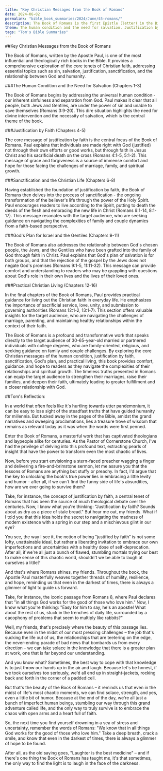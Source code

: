 ```yaml
---
title: "Key Christian Messages from the Book of Romans"
date: 2024-06-02
permalink: "bible_book_summaries/2024/June/45-romans/"
description: The Book of Romans is the first Epistle (letter) in the Bible written by the Apostle Paul to the Christian Church in Rome. Romans explains the gospel of God’s righteousness that is revealed in Jesus Christ and received by faith. This book stands as the clearest and most systematic presentation of Christian doctrine in all the Scriptures. 
theme: The human condition and the need for salvation, Justification by faith, Sanctification and the Christian life, God's plan for Israel and the Gentiles, Practical Christian living
tags: "Tom's Bible Summaries"
---
```


##Key Christian Messages from the Book of Romans

The Book of Romans, written by the Apostle Paul, is one of the most influential and theologically rich books in the Bible. It provides a comprehensive exploration of the core tenets of Christian faith, addressing essential topics such as sin, salvation, justification, sanctification, and the relationship between God and humanity.

###The Human Condition and the Need for Salvation (Chapters 1-3)

The Book of Romans begins by addressing the universal human condition - our inherent sinfulness and separation from God. Paul makes it clear that all people, both Jews and Gentiles, are under the power of sin and unable to save themselves (Romans 3:9-20). This dire situation highlights the need for divine intervention and the necessity of salvation, which is the central theme of the book.

###Justification by Faith (Chapters 4-5)

The core message of justification by faith is the central focus of the Book of Romans. Paul explains that individuals are made right with God (justified) not through their own efforts or good works, but through faith in Jesus Christ and his sacrificial death on the cross (Romans 4:1-5, 5:1-2). This message of grace and forgiveness is a source of immense comfort and hope for those facing the challenges of marriage, family, and spiritual growth.

###Sanctification and the Christian Life (Chapters 6-8)

Having established the foundation of justification by faith, the Book of Romans then delves into the process of sanctification - the ongoing transformation of the believer's life through the power of the Holy Spirit. Paul encourages readers to live according to the Spirit, putting to death the deeds of the flesh and embracing the new life in Christ (Romans 6:1-14, 8:1-17). This message resonates with the target audience, who are seeking guidance on navigating the complexities of family and couple dynamics from a faith-based perspective.

###God's Plan for Israel and the Gentiles (Chapters 9-11)

The Book of Romans also addresses the relationship between God's chosen people, the Jews, and the Gentiles who have been grafted into the family of God through faith in Christ. Paul explains that God's plan of salvation is for both groups, and that the rejection of the gospel by the Jews does not negate God's promises (Romans 9:1-5, 11:11-32). This message can provide comfort and understanding to readers who may be grappling with questions about God's role in their own lives and the lives of their loved ones.

###Practical Christian Living (Chapters 12-16)

In the final chapters of the Book of Romans, Paul provides practical guidance for living out the Christian faith in everyday life. He emphasizes the importance of sacrificial service, love, unity, and submission to governing authorities (Romans 12:1-2, 13:1-7). This section offers valuable insights for the target audience, who are navigating the challenges of marriage, parenting, and maintaining healthy relationships within the context of their faith.

The Book of Romans is a profound and transformative work that speaks directly to the target audience of 30-65-year-old married or partnered individuals with college degrees, who are family-oriented, religious, and seeking guidance on family and couple challenges. By exploring the core Christian messages of the human condition, justification by faith, sanctification, God's plan, and practical living, this book provides comfort, guidance, and hope to readers as they navigate the complexities of their relationships and spiritual growth. The timeless truths presented in Romans can equip the target audience to strengthen their marriages, raise their families, and deepen their faith, ultimately leading to greater fulfillment and a closer relationship with God.

##Tom's Reflection: 


In a world that often feels like it's hurtling towards utter pandemonium, it can be easy to lose sight of the steadfast truths that have guided humanity for millennia. But tucked away in the pages of the Bible, amidst the grand narratives and sweeping proclamations, lies a treasure trove of wisdom that remains as relevant today as it was when the words were first penned.

Enter the Book of Romans, a masterful work that has captivated theologians and laypeople alike for centuries. As the Pastor of Cornerstone Church, I've had the privilege of delving into this profound text, extracting pearls of insight that have the power to transform even the most chaotic of lives.

Now, before you start envisioning a stern-faced preacher wagging a finger and delivering a fire-and-brimstone sermon, let me assure you that the lessons of Romans are anything but stuffy or preachy. In fact, I'd argue that the key to unlocking the book's true power lies in embracing a little levity and humor – after all, if we can't find the funny side of life's absurdities, how are we ever going to survive them?

Take, for instance, the concept of justification by faith, a central tenet of Romans that has been the source of much theological debate over the centuries. Now, I know what you're thinking: "Justification by faith? Sounds about as dry as a piece of stale bread." But hear me out, my friends. What if I told you that this idea holds the secret to navigating the madness of modern existence with a spring in our step and a mischievous glint in our eye?

You see, the way I see it, the notion of being "justified by faith" is not some lofty, unattainable ideal, but rather a liberating invitation to embrace our own imperfections and uncertainties with a healthy dose of self-deprecation. After all, if we're all just a bunch of flawed, stumbling mortals trying our best to make sense of this chaotic world, shouldn't we be able to laugh at ourselves a little?

And that's where Romans shines, my friends. Throughout the book, the Apostle Paul masterfully weaves together threads of humility, resilience, and hope, reminding us that even in the darkest of times, there is always a glimmer of light to guide us forward.

Take, for instance, the iconic passage from Romans 8, where Paul declares that "in all things God works for the good of those who love him." Now, I know what you're thinking: "Easy for him to say, he's an apostle! What about the rest of us, stuck in the trenches of daily life, surrounded by a cacophony of problems that seem to multiply like rabbits?"

Well, my friends, that's precisely where the beauty of this passage lies. Because even in the midst of our most pressing challenges – the job that's sucking the life out of us, the relationships that are teetering on the edge, the never-ending parade of bad news that bombards us from every direction – we can take solace in the knowledge that there is a greater plan at work, one that is far beyond our understanding.

And you know what? Sometimes, the best way to cope with that knowledge is to just throw our hands up in the air and laugh. Because let's be honest, if we took ourselves too seriously, we'd all end up in straight-jackets, rocking back and forth in the corner of a padded cell.

But that's the beauty of the Book of Romans – it reminds us that even in the midst of life's most chaotic moments, we can find solace, strength, and yes, even a little bit of humor. Because at the end of the day, we're all just a bunch of imperfect human beings, stumbling our way through this grand adventure called life, and the only way to truly survive is to embrace the chaos with open arms and a heart full of faith.

So, the next time you find yourself drowning in a sea of stress and uncertainty, remember the words of Romans: "We know that in all things God works for the good of those who love him." Take a deep breath, crack a smile, and know that even in the darkest of times, there is always a glimmer of hope to be found.

After all, as the old saying goes, "Laughter is the best medicine" – and if there's one thing the Book of Romans has taught me, it's that sometimes, the only way to find the light is to laugh in the face of the darkness.


